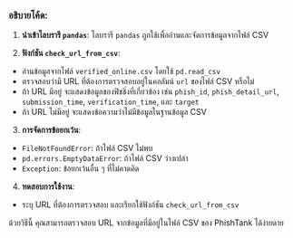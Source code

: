 
### อธิบายโค้ด:

1. **นำเข้าไลบรารี `pandas`**:
ไลบรารี `pandas` ถูกใช้เพื่ออ่านและจัดการข้อมูลจากไฟล์ CSV

2. **ฟังก์ชัน `check_url_from_csv`**:
- อ่านข้อมูลจากไฟล์ `verified_online.csv` โดยใช้ `pd.read_csv`
- ตรวจสอบว่ามี URL ที่ต้องการตรวจสอบอยู่ในคอลัมน์ `url` ของไฟล์ CSV หรือไม่
- ถ้า URL มีอยู่ จะแสดงข้อมูลของฟิชชิ่งที่เกี่ยวข้อง เช่น `phish_id`, `phish_detail_url`, `submission_time`, `verification_time`, และ `target`
- ถ้า URL ไม่มีอยู่ จะแสดงข้อความว่าไม่มีข้อมูลในฐานข้อมูล CSV

3. **การจัดการข้อยกเว้น**:
- `FileNotFoundError`: ถ้าไฟล์ CSV ไม่พบ
- `pd.errors.EmptyDataError`: ถ้าไฟล์ CSV ว่างเปล่า
- `Exception`: ข้อยกเว้นอื่น ๆ ที่ไม่คาดคิด

4. **ทดสอบการใช้งาน**:
- ระบุ URL ที่ต้องการตรวจสอบ และเรียกใช้ฟังก์ชัน `check_url_from_csv`

ด้วยวิธีนี้ คุณสามารถตรวจสอบ URL จากข้อมูลที่มีอยู่ในไฟล์ CSV ของ PhishTank ได้ง่ายดาย
